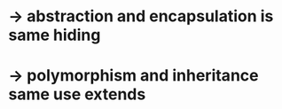 # -> abstraction and encapsulation is same hiding
# -> polymorphism and inheritance same  use extends
